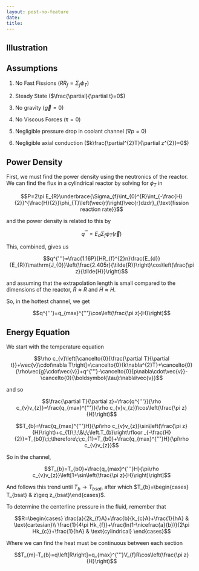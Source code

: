 ```yaml
---
layout: post-no-feature
date: 
title: 
---
```



Illustration
------------

Assumptions
-----------

1.  No Fast Fissions ($RR_{f}=\Sigma_{f}\phi_{T}$)

2.  Steady State ($\frac{\partial}{\partial t}=0$)

3.  No gravity ($\vec{g}=0$)

4.  No Viscous Forces ($\boldsymbol{\tau}=0$)

5.  Negligible pressure drop in coolant channel ($\nabla p=0$)

6.  Negligible axial conduction
    ($k\frac{\partial^{2}T}{\partial z^{2}}=0$)

Power Density
-------------

First, we must find the power density using the neutronics of the
reactor. We can find the flux in a cylindrical reactor by solving for
$\phi_{T}$ in

$$P=2\pi E_{R}\underbrace{\Sigma_{f}\int_{0}^{R}\int_{-\frac{H}{2}}^{\frac{H}{2}}\phi_{T}\left(\vec{r}\right)\vec{r}dzdr}_{\text{fission reaction rate}}$$

and the power density is related to this by

$$q^{'''}=E_{d}\Sigma_{f}\phi_{T}(\vec{r})$$

This, combined, gives us

$$q^{'''}=\frac{1.16P}{HR_{f}^{2}n}\frac{E_{d}}{E_{R}}\mathrm{J_{0}}\left(\frac{2.405r}{\tilde{R}}\right)\cos\left(\frac{\pi z}{\tilde{H}}\right)$$

and assuming that the extrapolation length is small compared to the
dimensions of the reactor, $\tilde{R}\approx R$ and
$\tilde{H}\approx H$.

So, in the hottest channel, we get

$$q^{'''}=q_{max}^{'''}\cos\left(\frac{\pi z}{H}\right)$$

Energy Equation
---------------

We start with the temperature equation

$$\rho c_{v}\left[\cancelto{0}{\frac{\partial T}{\partial t}}+\vec{v}\cdot\nabla T\right]=\cancelto{0}{k\nabla^{2}T}+\cancelto{0}{\rho\vec{g}\cdot\vec{v}}+q^{'''}-\cancelto{0}{p\nabla\cdot\vec{v}}-\cancelto{0}{\boldsymbol{\tau}:\nabla\vec{v}}$$

and so

$$\frac{\partial T}{\partial z}=\frac{q^{'''}}{\rho c_{v}v_{z}}=\frac{q_{max}^{'''}}{\rho c_{v}v_{z}}\cos\left(\frac{\pi z}{H}\right)$$

$$T_{b}=\frac{q_{max}^{'''}H}{\pi\rho c_{v}v_{z}}\sin\left(\frac{\pi z}{H}\right)+c_{1}\;\;\&\;\;\left.T_{b}\right\rfloor _{-\frac{H}{2}}=T_{b0}\;\;\therefore\;\;c_{1}=T_{b0}+\frac{q_{max}^{'''}H}{\pi\rho c_{v}v_{z}}$$

So in the channel,

$$T_{b}=T_{b0}+\frac{q_{max}^{'''}H}{\pi\rho c_{v}v_{z}}\left[1+\sin\left(\frac{\pi z}{H}\right)\right]$$

And follows this trend until $T_{b}\rightarrow T_{bsat}$, after which
$T_{b}=\begin{cases}
T_{bsat} & z\geq z_{bsat}\end{cases}$.

To determine the centerline pressure in the fluid, remember that

$$R=\begin{cases}
\frac{a}{2k_{f}A}+\frac{b}{k_{c}A}+\frac{1}{hA} & \text{cartesian}\\
\frac{1}{4\pi Hk_{f}}+\frac{ln(1-\nicefrac{a}{b})}{2\pi Hk_{c}}+\frac{1}{hA} & \text{cylindrical}
\end{cases}$$

Where we can find the heat must be continuous between each section

$$T_{m}-T_{b}=q\left[R\right]=q_{max}^{'''}V_{f}R\cos\left(\frac{\pi z}{H}\right)$$
